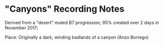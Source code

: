 # "Canyons" Recording Notes

Derived from a "desert" muted B7 progression;
95% created over 2 days in November 2017;

Place: Originally a dark, winding badlands of a canyon (Anzo Borrego)